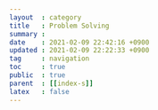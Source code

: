 ```yaml
---
layout  : category
title   : Problem Solving
summary : 
date    : 2021-02-09 22:42:16 +0900
updated : 2021-02-09 22:22:33 +0900
tag     : navigation
toc     : true
public  : true
parent  : [[index-s]]
latex   : false
---
```

